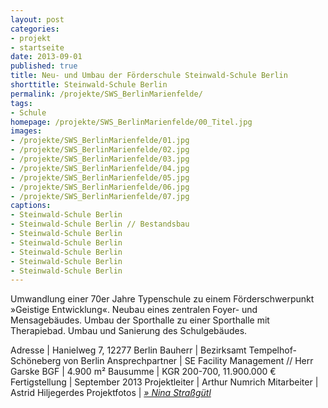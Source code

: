 ```yaml
---
layout: post
categories:
- projekt
- startseite
date: 2013-09-01
published: true
title: Neu- und Umbau der Förderschule Steinwald-Schule Berlin
shorttitle: Steinwald-Schule Berlin
permalink: /projekte/SWS_BerlinMarienfelde/
tags: 
- Schule
homepage: /projekte/SWS_BerlinMarienfelde/00_Titel.jpg
images:
- /projekte/SWS_BerlinMarienfelde/01.jpg
- /projekte/SWS_BerlinMarienfelde/02.jpg
- /projekte/SWS_BerlinMarienfelde/03.jpg
- /projekte/SWS_BerlinMarienfelde/04.jpg
- /projekte/SWS_BerlinMarienfelde/05.jpg
- /projekte/SWS_BerlinMarienfelde/06.jpg
- /projekte/SWS_BerlinMarienfelde/07.jpg
captions:
- Steinwald-Schule Berlin
- Steinwald-Schule Berlin // Bestandsbau
- Steinwald-Schule Berlin
- Steinwald-Schule Berlin
- Steinwald-Schule Berlin
- Steinwald-Schule Berlin
- Steinwald-Schule Berlin
---
```

Umwandlung einer 70er Jahre Typenschule zu einem Förderschwerpunkt »Geistige Entwicklung«. Neubau eines zentralen Foyer- und Mensagebäudes. Umbau der Sporthalle zu einer Sporthalle mit Therapiebad. Umbau und Sanierung des Schulgebäudes.

Adresse			|	Hanielweg 7, 12277 Berlin 
Bauherr			|	Bezirksamt Tempelhof-Schöneberg von Berlin
Ansprechpartner	|	SE Facility Management // Herr Garske
BGF				|	4.900 m²
Bausumme		|	KGR 200-700, 11.900.000 € 
Fertigstellung	|	September 2013
Projektleiter	|	Arthur Numrich
Mitarbeiter		|	Astrid Hiljegerdes 
Projektfotos	|	[_&raquo; Nina Straßgütl_](http://www.ninastrg.de) 
